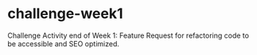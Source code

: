 # challenge-week1
Challenge Activity end of Week 1: Feature Request for refactoring code to be accessible and SEO optimized. 
